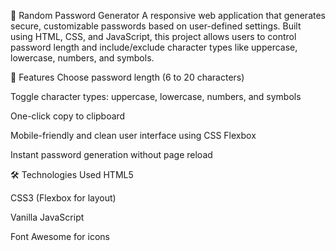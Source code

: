 🔐 Random Password Generator
A responsive web application that generates secure, customizable passwords based on user-defined settings. Built using HTML, CSS, and JavaScript, this project allows users to control password length and include/exclude character types like uppercase, lowercase, numbers, and symbols.


🚀 Features
Choose password length (6 to 20 characters)

Toggle character types: uppercase, lowercase, numbers, and symbols

One-click copy to clipboard

Mobile-friendly and clean user interface using CSS Flexbox

Instant password generation without page reload


🛠️ Technologies Used
HTML5

CSS3 (Flexbox for layout)

Vanilla JavaScript

Font Awesome for icons

